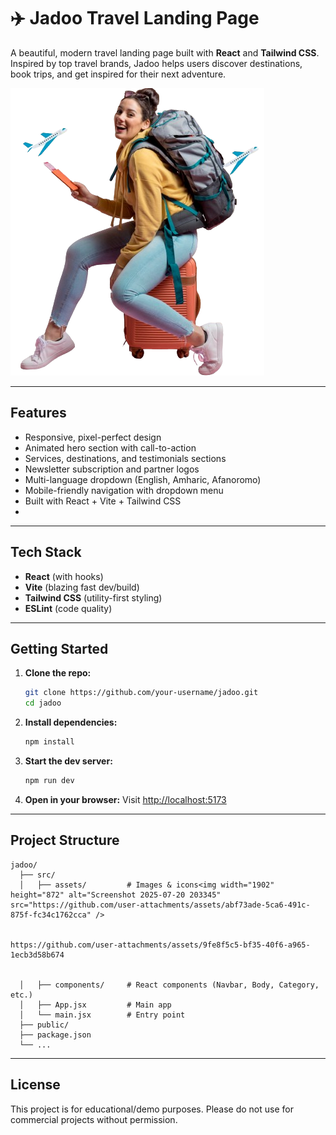 # ✈️ Jadoo Travel Landing Page

A beautiful, modern travel landing page built with **React** and **Tailwind CSS**. Inspired by top travel brands, Jadoo helps users discover destinations, book trips, and get inspired for their next adventure.

![Jadoo Hero Screenshot](./src/assets/home.png)

---

## Features

- Responsive, pixel-perfect design
- Animated hero section with call-to-action
- Services, destinations, and testimonials sections
- Newsletter subscription and partner logos
- Multi-language dropdown (English, Amharic, Afanoromo)
- Mobile-friendly navigation with dropdown menu
- Built with React + Vite + Tailwind CSS
- 

---

## Tech Stack

- **React** (with hooks)
- **Vite** (blazing fast dev/build)
- **Tailwind CSS** (utility-first styling)
- **ESLint** (code quality)

---

##  Getting Started

1. **Clone the repo:**
   ```bash
   git clone https://github.com/your-username/jadoo.git
   cd jadoo
   ```
2. **Install dependencies:**
   ```bash
   npm install
   ```
3. **Start the dev server:**
   ```bash
   npm run dev
   ```
4. **Open in your browser:**
   Visit [http://localhost:5173](http://localhost:5173)

---

##  Project Structure

```
jadoo/
  ├── src/
  │   ├── assets/         # Images & icons<img width="1902" height="872" alt="Screenshot 2025-07-20 203345" src="https://github.com/user-attachments/assets/abf73ade-5ca6-491c-875f-fc34c1762cca" />


https://github.com/user-attachments/assets/9fe8f5c5-bf35-40f6-a965-1ecb3d58b674


  │   ├── components/     # React components (Navbar, Body, Category, etc.)
  │   ├── App.jsx         # Main app
  │   └── main.jsx        # Entry point
  ├── public/
  ├── package.json
  └── ...
```

---



##  License

This project is for educational/demo purposes. Please do not use for commercial projects without permission.

